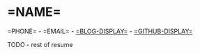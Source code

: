 # =NAME= #

=PHONE= -
=EMAIL= -
[=BLOG-DISPLAY=](=BLOG-LINK=) -
[=GITHUB-DISPLAY=](=GITHUB-LINK=)

TODO - rest of resume
